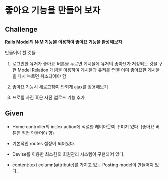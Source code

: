 # 좋아요 기능을 만들어 보자

## Challenge
**Rails Model의 N:M 기능을 이용하여 좋아요 기능을 완성해보자**

만들어야 할 것들

1. 로그인한 유저가 좋아요 버튼을 누르면 게시물에 유저의 좋아요가
   저장되는 것을 구현
Model Relation 개념을 이용하여 게시물과 유저를 연결
이미 좋아요한 게시물을 다시 누르면 취소되어야 함

2. 좋아요 기능시 새로고침이 안되게 ajax를 활용해보기

3. 프로필 사진 혹은 사진 업로드 기능 추가

## Given
* Home controller의 index action에 적절한 레이아웃이 꾸며져 있다.
(좋아요 버튼은 직접 만들어야 함)

* 기본적인 routes 설정이 되어있다.

* Devise를 이용한 최소한의 회원관리 시스템이 구현되어 있다.

* content:text column(attribute)를 가지고 있는 Posting model이 만들어져
  있다.
